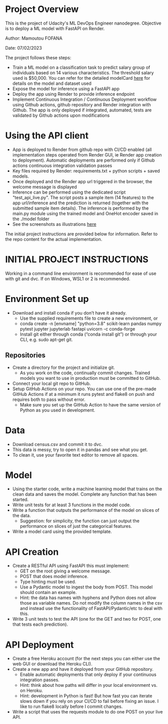 # Project Overview
This is the project of Udacity's ML DevOps Engineer nanodegree. Objective is to deploy a ML model with FastAPI on Render.

Author: Mamoutou FOFANA

Date: 07/02/2023

The project follows these steps:
- Train a ML model on a classification task to predict salary group of individuals based on 14 various characteristics. The threshold salary used is $50,000. You can refer for the detailed modelCard [here](https://github.com/Mamoutou7/deploying-pipeline-to-cloud-with-fastAPI/blob/main/starter/model_card_template.md) for details on the model and dataset used
- Expose the model for inference using a FastAPI app
- Deploy the app using Render to provide inference endpoint
- Implement Continuous Integration / Continuous Deployment workflow using Github actions, github repository and Render integration with Github. The app is only deployed if integrated, automated, tests are validated by Github actions upon modifications

# Using the API client
* App is deployed to Render from github repo with CI/CD enabled (all implementation steps operated from Render GUI, ie Render app creation to deployment). Automatic deployments are performed only if Github actions continuous integration validation passes
* Key files required by Render: requirements.txt + python scripts + saved models.
* Once deployed and the Render app url triggered in the browser, the welcome message is displayed
* Inference can be performed using the dedicated script "test_api_live.py". The script posts a sample item (14 features) to the app url/inference and the prediction is returned (together with the submitted sample item details). The inference is performed by the main.py module using the trained model and OneHot encoder saved in the ./model folder
* See the screenshots as illustrations [here](https://github.com/Mamoutou7/deploying-pipeline-to-cloud-with-fastAPI/blob/main/starter/screenshots/continuous_deloyment.png)


The initial project instructions are provided below for information. Refer to the repo content for the actual implementation.

# INITIAL PROJECT INSTRUCTIONS

Working in a command line environment is recommended for ease of use with git and dvc. If on Windows, WSL1 or 2 is recommended.

# Environment Set up
* Download and install conda if you don’t have it already.
    * Use the supplied requirements file to create a new environment, or
    * conda create -n [envname] "python=3.8" scikit-learn pandas numpy pytest jupyter jupyterlab fastapi uvicorn -c conda-forge
    * Install git either through conda (“conda install git”) or through your CLI, e.g. sudo apt-get git.
    
## Repositories
* Create a directory for the project and initialize git.
    * As you work on the code, continually commit changes. Trained models you want to use in production must be committed to GitHub.
* Connect your local git repo to GitHub.
* Setup GitHub Actions on your repo. You can use one of the pre-made GitHub Actions if at a minimum it runs pytest and flake8 on push and requires both to pass without error.
    * Make sure you set up the GitHub Action to have the same version of Python as you used in development.

# Data
* Download census.csv and commit it to dvc.
* This data is messy, try to open it in pandas and see what you get.
* To clean it, use your favorite text editor to remove all spaces.

# Model
* Using the starter code, write a machine learning model that trains on the clean data and saves the model. Complete any function that has been started.
* Write unit tests for at least 3 functions in the model code.
* Write a function that outputs the performance of the model on slices of the data.
    * Suggestion: for simplicity, the function can just output the performance on slices of just the categorical features.
* Write a model card using the provided template.

# API Creation
*  Create a RESTful API using FastAPI this must implement:
    * GET on the root giving a welcome message.
    * POST that does model inference.
    * Type hinting must be used.
    * Use a Pydantic model to ingest the body from POST. This model should contain an example.
   	 * Hint: the data has names with hyphens and Python does not allow those as variable names. Do not modify the column names in the csv and instead use the functionality of FastAPI/Pydantic/etc to deal with this.
* Write 3 unit tests to test the API (one for the GET and two for POST, one that tests each prediction).

# API Deployment
* Create a free Heroku account (for the next steps you can either use the web GUI or download the Heroku CLI).
* Create a new app and have it deployed from your GitHub repository.
    * Enable automatic deployments that only deploy if your continuous integration passes.
    * Hint: think about how paths will differ in your local environment vs. on Heroku.
    * Hint: development in Python is fast! But how fast you can iterate slows down if you rely on your CI/CD to fail before fixing an issue. I like to run flake8 locally before I commit changes.
* Write a script that uses the requests module to do one POST on your live API.
